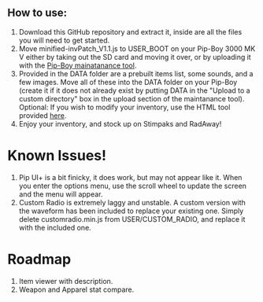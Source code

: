 ## How to use:
1. Download this GitHub repository and extract it, inside are all the files you will need to get started.
2. Move minified-invPatch_V1.1.js to USER_BOOT on your Pip-Boy 3000 MK V either by taking out the SD card and moving it over, or by uploading it with the [Pip-Boy mainatanance tool](https://pip-boy.com/3000-mk-v/maintenance).
3. Provided in the DATA folder are a prebuilt items list, some sounds, and a few images. Move all of these into the DATA folder on your Pip-Boy (create it if it does not already exist by putting DATA in the "Upload to a custom directory" box in the upload section of the maintanance tool).<BR/>
   Optional: If you wish to modify your inventory, use the HTML tool provided [here](https://github.com/AidanLeeCalamera/Pip-Boy-Inventory-JSON-Generator/tree/main).
4. Enjoy your inventory, and stock up on Stimpaks and RadAway!

# Known Issues!
1. Pip UI+ is a bit finicky, it does work, but may not appear like it. When you enter the options menu, use the scroll wheel to update the screen and the menu will appear.
2. Custom Radio is extremely laggy and unstable. A custom version with the waveform has been included to replace your existing one. Simply delete customradio.min.js from USER/CUSTOM_RADIO, and replace it with the included one.</BR>
# Roadmap
1. Item viewer with description.
2. Weapon and Apparel stat compare.
